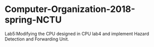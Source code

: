 # Computer-Organization-2018-spring-NCTU

Lab5:Modifying the CPU designed in CPU lab4 and implement Hazard Detection and Forwarding Unit.
